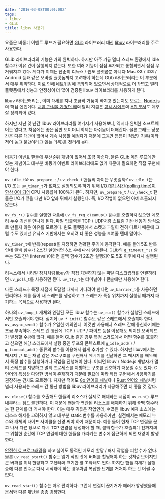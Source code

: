 ```yaml
---
date: "2016-03-08T00:00:00Z"
tags:
- libuv
- GLib
title: libuv 사용기
---
```


요즘은 비동기 이벤트 루프가 필요하면 [GLib][glib] 라이브러리 대신 [libuv][libuv] 라이브러리를 주로 사용한다.

GLib 라이브러리의 기능은 거의 완벽하다. 하지만 아주 가끔 멀티 스레드 환경에서 idle 함수가 이유 없이 실행되지 않는다. 또한 여러 기능이 점점 추가되고 통합되면서 점점 무거워지고 있다. 게다가 이제는 단순히 리눅스 / 윈도 플랫폼뿐 아니라 Mac OS / iOS / Android 등과 같은 모바일 플랫폼까지 고려해야 하는데 GLib 라이브러리는 이 부분에서 매우 취약하다. 이로 인해 네트워킹에 특화되어 있으면서 상대적으로 더 가볍고 멀티 플랫폼에서 성능과 안정성이 더 많이 검증된 libuv 라이브러리를 사용하게 된다.

libuv 라이브러리는, 이미 대세를 지나 조금씩 거품이 빠지고 있는지도 모르는, [Node.js][nodejs]의 핵심 엔진이다. [처음 관심을 가졌던 때][libuv-google-plus]와 달리 지금은 [공식 사이트][libuv]와 [API 문서][libuv-docs]도 매우 잘 정리되어 있다.

하지만 지난 몇 년간 libuv 라이브러리를 여기저기 사용해보니, 역시나 완벽한 소프트웨어는 없다고, 처음에는 좋은 점만 보이더니 이제는 아쉬움이 더해간다. 물론 그래도 당분간은 다른 대안이 없어서 계속 사용할 예정이기 때문에 그동안 틈틈이 적었던 기록(이라 적어 놓고 불만이라고 읽는 기록)을 정리해 본다.

----

비동기 이벤트 핸들에 우선순위 개념이 없어서 조금 아쉽다. 물론 GLib 메인 루프에만 있는 개념이고 대부분 비동기 이벤트 라이브러리에도 없기 때문에 필요하면 직접 구현해야 한다.

`uv_idle_t`와 `uv_prepare_t` / `uv_check_t` 핸들의 차이는 무엇일까? `uv_idle_t`는 I/O 또는 `uv_timer_t`가 없어도 실행되도록 하기 위해 [I/O 대기 시간(polling time)이 항상 0이 되어][libuv-idle] CPU 사용률이 100%가 된다. 하지만, `uv_prepare_t` / `uv_check_t` 핸들은 I/O가 있을 때만 I/O 앞과 뒤에서 실행된다. 즉, I/O 작업이 없으면 아예 호출되지 않는다.

`uv_fs_*()` 함수를 실행한 다음에 `uv_fs_req_cleanup()` 함수를 호출하지 않으면 메모리 누수 귀신을 만나게 된다. 파일 입출력을 TCP / UDP처럼 스트림 기반 비동기 방식으로 만들지 않은 이유를 모르겠다. 윈도 플랫폼에서 소켓과 파일이 전혀 다르기 때문에 그럴 수도 있지만 유닉스 기반에서는 오히려 더 좋은 성능을 보여줄 텐데 말이다.

`uv_timer_t`에 반복(repeat)을 지정하면 정확한 주기에 동작한다. 예를 들어 5초 반복인데 콜백 함수가 2초간 실행되면 3초 후에 다시 실행된다. GLib의 `g_timeout_*()` 함수는 5초 간격(interval)이라면 콜백 함수가 2초간 실행되어도 5초 이후에 다시 실행된다.

리눅스에서 시리얼 장치처럼 libuv가 직접 지원하지 않는 파일 디스크립터를 연결하려면 `uv_poll_t`를 사용하면 된다. `uv_tty_t`는 터미널이나 콘솔에만 사용해야 한다.

다른 스레드가 특정 지점에 도달할 때까지 기다려야 한다면 `uv_barrier_t`를 사용하면 편리하다. 예를 들어 새 스레드를 생성하고 그 스레드가 특정 위치까지 실행될 때까지 대기하는 목적으로 사용하면 된다.

하나의 `uv_loop_t` 개체와 연결된 모든 libuv 함수는 `uv_run()` 함수가 실행된 스레드에서만 호출되어야 한다. 심지어 `uv_*_init()` 함수도 같은 스레드에서 호출해야 한다. `uv_async_send()` 함수가 유일한 예외인데, 이것만 사용해서 스레드 간에 통신하기에는 조금 부족하다. 스레드 간 통신에 TCP / UDP / 파이프 등을 이용해도 되지만 오버헤드가 발생할 수밖에 없다. 예를 들어 GLib 같은 경우 특정 스레드에서 어떤 함수를 호출하고 싶으면 해당 스레드에서 실행 중인 루프의 콘텍스트에 `g_idle_add()` / `g_timeout_add()` 종류의 함수를 이용해서 쉽게 추가할 수 있다. 하지만 libuv에서는 메시지 큐 또는 채널 같은 자료구조를 구현해서 메시지를 전달하면 그 메시지를 해독해서 특정 함수를 실행하거나 작업을 진행해야 한다. 어쩌면 libuv / Node.js 개발자가 멀티 스레드를 지양하고 멀티 프로세스를 지향하는 구조를 선호하기 때문일 수도 있다. C 언어의 특성상 다양한 방식이 존재하기 때문에 필요에 따라 직접 구현해서 사용하기를 권장하는 건지도 모르겠다. 하지만 적어도 [Go 언어의 채널][golang-channel]이나 [Rust 언어의 채널][rust-channel]처럼 널리 사용되는 스레드 간 통신 방법을 libuv 라이브러리가 제공해주면 더 좋을 것 같다.

`uv_close()` 함수를 호출해도 핸들의 리소스가 실제로 해제되는 시점이 `uv_run()` 루프 내부라는 점도 불편하다. 이 때문에 핸들과 연관된 리소스를 해제하기 위해 콜백 함수라는 한 단계를 더 거쳐야 한다. 이는 매우 귀찮은 작업인데, 수많은 libuv 예제 소스에는 리소스 해제를 고려하지 않고 대부분 static 변수를 사용하지만, 실전에서는 메모리 누수와 개체의 라이프 사이클을 신경 써야 하기 때문이다. 예를 들어 현재 TCP 연결을 끊고 나서 다른 정보로 다시 TCP 연결을 생성해야 할 때, 콜백 함수가 호출되기 전까지의 그 위험한 순간에 TCP 연결에 대한 핸들을 가리키는 변수에 접근하게 되면 재앙이 발생한다.

[안전한 C 프로그래밍][misra-c]을 하고 싶어도 동적인 메모리 할당 / 해제 작업을 피할 수가 없다. 물론 `uv_read_start()` 함수는 읽기 작업 전에 버퍼를 할당해야 하는 것처럼 보이지만 큰 버퍼를 미리 할당하고 포인터와 크기만 잘 조작해도 된다. 하지만 핸들 자체가 실행 중에 다른 인수로 다시 시작해야 하는 경우처럼 복잡한 단계를 거쳐야 하는 건 어쩔 수 없다.

`uv_read_start()` 함수는 매우 편리하다. 그런데 연결이 끊기거가 에러가 발생했을때 [문서][libuv-stream]와 다른 패턴을 종종 경험한다.

[glib]: https://en.wikipedia.org/wiki/GLib
[libuv]: http://libuv.org/
[nodejs]: https://nodejs.org/
[libuv-google-plus]: https://plus.google.com/+SunjinYang/posts/7yTEjEv3VC4
[libuv-docs]: http://docs.libuv.org/en/v1.x/
[golang-channel]: https://gobyexample.com/channels
[rust-channel]: http://rustbyexample.com/std_misc/channels.html
[misra-c]: https://ko.wikipedia.org/wiki/Misra_c
[libuv-idle]: http://docs.libuv.org/en/v1.x/idle.html
[libuv-stream]: http://docs.libuv.org/en/v1.x/stream.html#c.uv_read_cb
